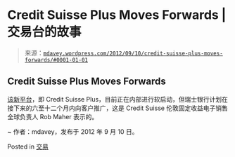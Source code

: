<!--yml

category: 未分类

date: 2024 年 5 月 18 日 06:35:23

-->

# Credit Suisse Plus Moves Forwards | 交易台的故事

> 来源：[`mdavey.wordpress.com/2012/09/10/credit-suisse-plus-moves-forwards/#0001-01-01`](https://mdavey.wordpress.com/2012/09/10/credit-suisse-plus-moves-forwards/#0001-01-01)

## Credit Suisse Plus Moves Forwards

[该新平台](http://www.fxweek.com/fx-week/news/2203835/credit-suisse-overhauls-singledealer-platform)，即 Credit Suisse Plus，目前正在内部进行软启动，但瑞士银行计划在接下来的六至十二个月内向客户推广，这是 Credit Suisse 伦敦固定收益电子销售全球负责人 Rob Maher 表示的。

~ 作者：mdavey，发布于 2012 年 9 月 10 日。

Posted in [交易](https://mdavey.wordpress.com/category/trading/)
